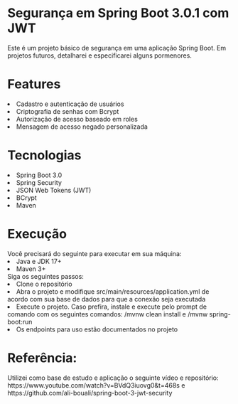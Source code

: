 # Segurança em Spring Boot 3.0.1 com JWT
Este é um projeto básico de segurança em uma aplicação Spring Boot. Em projetos futuros, detalharei e especificarei alguns pormenores.
<h1>Features</h1>
<li>Cadastro e autenticação de usuários</li>
<li>Criptografia de senhas com Bcrypt</li>
<li>Autorização de acesso baseado em roles</li>
<li>Mensagem de acesso negado personalizada</li>
<h1>Tecnologias</h1>
<li>Spring Boot 3.0 </li>
<li>Spring Security </li>
<li>JSON Web Tokens (JWT) </li>
<li>BCrypt </li>
<li>Maven </li>
<h1>Execução</h1>
Você precisará do seguinte para executar em sua máquina:
<li> Java e JDK 17+ </li>
<li> Maven 3+ </li>
Siga os seguintes passos:
<li> Clone o repositório </li>
<li> Abra o projeto e modifique src/main/resources/application.yml de acordo com sua base de dados para que a conexão seja executada</li>
<li> Execute o projeto. Caso prefira, instale e execute pelo prompt de comando com os seguintes comandos: /mvnw clean install e /mvnw spring-boot:run </li>
<li> Os endpoints para uso estão documentados no projeto</li>
<h1>Referência:</h1>
Utilizei como base de estudo e aplicação o seguinte vídeo e repositório: https://www.youtube.com/watch?v=BVdQ3iuovg0&t=468s e https://github.com/ali-bouali/spring-boot-3-jwt-security
